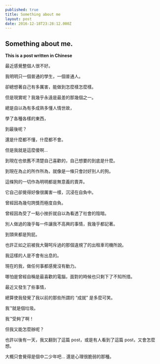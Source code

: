 ```yaml
---
published: true
title: Something about me
layout: post
date: 2016-12-18T23:28:12.000Z
---
```

## Something about me.

**This is a post written in Chinese**

最近感覺整個人很不好。

我明明只一個普通的學生，一個普通人。

卻總想著自己有多厲害，能做到怎麼樣怎麼樣。

但是現實呢？我幾乎永遠是最差的那幾個之一。

總是自以為有多成熟多懂人情世故，

學了各種各樣的東西，

到最後呢？

還是什麼都不懂，什麼都不會。

但是我就是這麼傻啊...

到現在也依舊不清楚自己喜歡的，自己想要的到底是什麼。

到現在為止的所作所為，就像是一條只會討好別人的狗。

這條狗的一切作為明明都是無意義的賣弄。

它自己卻覺得好像很厲害一樣，沉浸在自負中。

曾經因為幾句誇獎而極度自負。

曾經因為受了一點小挫折就自以為看透了社會的陰暗。

別人做過的幾乎每一件讓我不高興的事情，我幾乎都記著。

到頭來都是狗屁。

也許正如之前被我大聲呵斥過的那個違規了的出租車司機所說。

我這樣的人是不會有出息的。

現在的我，做任何事都感覺沒有動力。


哪怕是曾經自稱是最喜歡的電腦，面對的時候也只剩下了不知所措。

最近又發生了些事情，

總算使我發覺了我以前的那些所謂的 “成就” 是多麼可笑。

我™就是個垃圾。

我™受夠了啊！

但我又能怎麼辦呢？

也許以後有一天，我又翻到了這篇 post，或是有人看到了這篇 post，又會怎麼想。

大概只會覺得是個中二少年吧... 還是心理很脆弱的那種。
